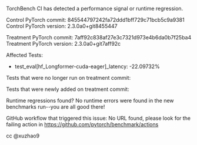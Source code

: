 
TorchBench CI has detected a performance signal or runtime regression.

Control PyTorch commit: 845544797242fa72ddd1bff729c71bcb5c9a9381
Control PyTorch version: 2.3.0a0+git8455447

Treatment PyTorch commit: 7aff92c838af27e3c7321d973e4b6da0b7f25ba4
Treatment PyTorch version: 2.3.0a0+git7aff92c

Affected Tests:
- test_eval[hf_Longformer-cuda-eager]_latency: -22.09732%


Tests that were no longer run on treatment commit:


Tests that were newly added on treatment commit:


Runtime regressions found?
No runtime errors were found in the new benchmarks run--you are all good there!

GitHub workflow that triggered this issue: No URL found, please look for the failing action in https://github.com/pytorch/benchmark/actions

cc @xuzhao9
